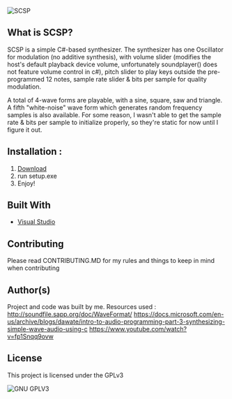 ![SCSP](https://imgur.com/dunQD3U.png)
## What is SCSP?
SCSP is a simple C#-based synthesizer. The synthesizer has one Oscillator for modulation (no additive synthesis), with volume slider (modifies the host's default playback device volume, unfortunately soundplayer() does not feature volume control in c#), pitch slider to play keys outside the pre-programmed 12 notes, sample rate slider & bits per sample for quality modulation. 

A total of 4-wave forms are playable, with a sine, square, saw and triangle. A fifth "white-noise" wave form which generates random frequency samples is also available. 
For some reason, I wasn't able to get the sample rate & bits per sample to initialize properly, so they're static for now until I figure it out. 

## Installation :
1. [Download](https://www.mediafire.com/file/du2o0c39umhfdvs/SCSP.zip/file)
2. run setup.exe
3. Enjoy!

## Built With

* [Visual Studio](https://visualstudio.microsoft.com/)

## Contributing

Please read CONTRIBUTING.MD for my rules and things to keep in mind when contributing

## Author(s)
Project and code was built by me.
Resources used :
http://soundfile.sapp.org/doc/WaveFormat/
https://docs.microsoft.com/en-us/archive/blogs/dawate/intro-to-audio-programming-part-3-synthesizing-simple-wave-audio-using-c
https://www.youtube.com/watch?v=fp1Snqq9ovw
## License

This project is licensed under the GPLv3

![GNU GPLV3](https://imgur.com/imkUoGR.png)
